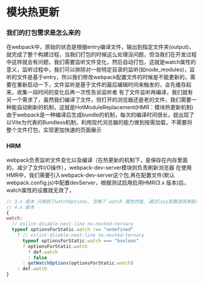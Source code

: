 # 模块热更新
### 我们的打包需求是怎么来的
在webpack中，原始的状态是根据entry编译文件，输出到指定文件夹(output)，就完成了整个构建过程，当我们打包的时候这么处理没问题，但当我们在开发过程中这样就会有问题，我们需要监听文件变化，然后自动打包，这就是watch属性的意义，监听过程中，我们可以排除对一些特定目录的监听(如node_modules)，监听的文件是基于entry，所以我们修改webpack配置文件的时候是不能更新的，需要在重新启动一下，文件监听是基于文件的最后编辑时间来触发的，会先缓存起来，收集一段时间的变化后再一次性告诉监听者
有了文件监听再编译，我们就有另一个需求了，虽然我们编译了文件，但打开的浏览器还是老的文件，我们需要一种能自动刷新的机制，这就是HotModuleReplacement(HMR：模块热更新机制)
由于webpack是一种编译后生成bundle的机制，每次的编译时间很长，就出现了以Vite为代表的Bundless机制，利用现代浏览器的能力做到按需加载，不需要将整个文件打包，实现更加快速的页面展示
### HRM
webpack负责监听文件变化以及编译（在热更新的机制下，是保存在内存里面的，减少了文件I/O操作），webpack-dev-server模块则负责刷新浏览器
在使用HMR中，我们需要引入webpack-dev-server这个包,再在配置文件(默认webpack.config.js)中配置devServer，根据测试启用启用HMR(3.x 版本)后，watch属性的设置就无效了，
``` javascript
// 3.x 版本 只用到了watchOptions, 忽略了 watch 属性的值, 通过lazy配置选项来提供类似的能力了（但我在尝试的过程总报错了）
// 4.x 版本
{
watch:
  // eslint-disable-next-line no-nested-ternary
  typeof optionsForStatic.watch !== "undefined"
    ? // eslint-disable-next-line no-nested-ternary
      typeof optionsForStatic.watch === "boolean"
      ? optionsForStatic.watch
        ? def.watch
        : false
      : getWatchOptions(optionsForStatic.watch)
    : def.watch
}
```

